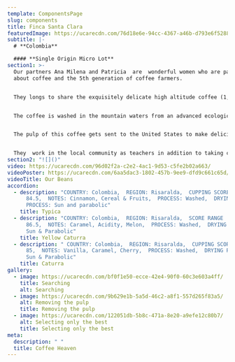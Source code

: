 ```yaml
---
template: ComponentsPage
slug: components
title: Finca Santa Clara
featuredImage: https://ucarecdn.com/76d18e6e-94cc-4367-a46b-d793e6f52887/
subtitle: |-
  # **Colombia**

  #### **Single Origin Micro Lot**
section1: >-
  Our partners Ana Milena and Patricia  are  wonderful women who are passionate
  about coffee and the 5th generation of coffee farmers.


  They longs to share the exquisitely delicate high altitude coffee (1,900 meters above sea level) with the world. Her micro-farm located in a nature reserve in Colombia.


  The coffee is washed in the mountain waters from an advanced ecological system, and after its honey and washing residues go into purification tanks before the land receives them back as a nurishing compost.


  The pulp of this coffee gets sent to the United States to make delicious infusions and it has been classified among the 13 best farms for its taste and standout ecological practices.


  They  work in the local community as teachers in addition to taking care of their amazing coffee. Over the course of 5 years, they have planted more than 4,000 trees to develop a beautiful project known as "A coffee to heal the forest"
section2: "![]()"
video: https://ucarecdn.com/96d02f2a-c2e2-4ac1-9d53-c5fe2b02a663/
videoPoster: https://ucarecdn.com/6aa5dac3-1802-457b-9ee9-dfd9c661c65d/
videoTitle: Our Beans
accordion:
  - description: "COUNTRY: Colombia,  REGION: Risaralda,  CUPPING SCORE :
      84.5,  NOTES: Cinnamon, Cereal & Fruits,  PROCESS: Washed,  DRYING
      PROCESS: Sun and parabolic"
    title: Typica
  - description: "COUNTRY: Colombia,  REGION: Risaralda,  SCORE RANGE :
      86.5,  NOTES: Caramel, Acidity, Melon,  PROCESS: Washed,  DRYING PROCESS:
      Sun & Parabolic"
    title: Yellow Caturra
  - description: " COUNTRY: Colombia,  REGION: Risaralda,  CUPPING SCORE :
      85,  NOTES: Vanilla, Caramel, Cherry,  PROCESS: Washed,  DRYING PROCESS:
      Sun & Parabolic"
    title: Caturra
gallery:
  - image: https://ucarecdn.com/bf0f1e50-ecce-42e4-90f0-60c3e603a4ff/
    title: Searching
    alt: Searching
  - image: https://ucarecdn.com/9b629e1b-5a5d-46c2-a8f1-557d265f83a5/
    alt: Removing the pulp
    title: Removing the pulp
  - image: https://ucarecdn.com/122051db-5b8c-471a-8e20-a9efe12c80b7/
    alt: Selecting only the best
    title: Selecting only the best
meta:
  description: " "
  title: Coffee Heaven
---
```

